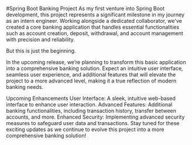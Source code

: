 #Spring Boot Banking Project
As my first venture into Spring Boot development, this project represents a significant milestone in my journey as an intern engineer. Working alongside a dedicated collaborator, we've created a core banking application that handles essential functionalities such as account creation, deposit, withdrawal, and account management with precision and reliability.

But this is just the beginning.

In the upcoming release, we’re planning to transform this basic application into a comprehensive banking solution. Expect an intuitive user interface, seamless user experience, and additional features that will elevate the project to a more advanced level, making it a true reflection of modern banking needs.

Upcoming Enhancements
User Interface: A sleek, intuitive web-based interface to enhance user interaction.
Advanced Features: Additional banking functionalities, including transaction history, transfer between accounts, and more.
Enhanced Security: Implementing advanced security measures to safeguard user data and transactions.
Stay tuned for these exciting updates as we continue to evolve this project into a more comprehensive banking solution!
